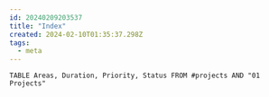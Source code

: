 ```yaml
---
id: 20240209203537
title: "Index"
created: 2024-02-10T01:35:37.298Z
tags:
  - meta
---
```

```dataview
TABLE Areas, Duration, Priority, Status FROM #projects AND "01 Projects"
```
